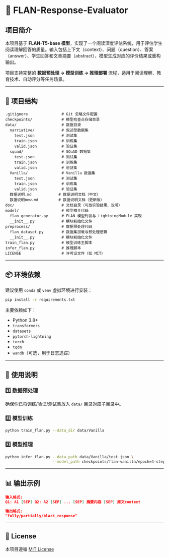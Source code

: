 # 📘 FLAN-Response-Evaluator

## 项目简介

本项目基于 **FLAN-T5-base 模型**，实现了一个阅读深度评估系统，用于评估学生阅读理解回答的质量。输入包括上下文（context）、问题（question）、答案（answer）、学生回答和文章摘要（abstract），模型生成对应的评价结果或重构输出。

项目支持完整的 **数据预处理 → 模型训练 → 推理部署** 流程，适用于阅读理解、教育技术、自动评分等任务场景。

------

## 🔧 项目结构

```plaintext
.gitignore               # Git 忽略文件配置
checkpoints/             # 模型检查点存储目录
data/                    # 数据目录
  narriative/            # 叙述型数据集
    test.json            # 测试集
    train.json           # 训练集
    valid.json           # 验证集
  squad/                 # SQuAD 数据集
    test.json            # 测试集
    train.json           # 训练集
    valid.json           # 验证集
  Vanilla/               # Vanilla 数据集
    test.json            # 测试集
    train.json           # 训练集
    valid.json           # 验证集
  数据说明.md            # 数据说明文档（中文）
  数据说明new.md         # 数据说明文档（更新版）
doc/                     # 文档目录（可放实验结果、说明）
model/                   # 模型相关代码
  flan_generator.py      # FLAN 模型封装与 LightningModule 实现
  __init__.py            # 模块初始化文件
preprocess/              # 数据预处理代码
  flan_dataset.py        # 数据集加载与预处理逻辑
  __init__.py            # 模块初始化文件
train_flan.py            # 模型训练主脚本
infer_flan.py            # 推理脚本
LICENSE                  # 许可证文件（如 MIT）
```

------

## 📦 环境依赖

建议使用 `conda` 或 `venv` 虚拟环境进行安装：

```bash
pip install -r requirements.txt
```

主要依赖如下：

- Python 3.8+
- `transformers`
- `datasets`
- `pytorch-lightning`
- `torch`
- `tqdm`
- `wandb`（可选，用于日志追踪）

------

## 🚀 使用说明

### 1️⃣ 数据预处理

确保你已将训练/验证/测试集放入 `data/` 目录对应子目录中。

### 2️⃣ 模型训练

```bash
python train_flan.py --data_dir data/Vanilla
```

### 3️⃣ 模型推理

```bash
python infer_flan.py --data_path data/Vanilla/test.json \
                     --model_path checkpoints/flan-vanilla/epoch=4-step=xxx.ckpt
```

------

## 📊 输出示例

```json
输入格式:
Q1: A1 [SEP] Q2: A2 [SEP] ... [SEP] 摘要内容 [SEP] 原文context

输出格式:
"fully/partially/black_response"
```

------

## 📝 License

本项目遵循 [MIT License](https://chatgpt.com/c/LICENSE)